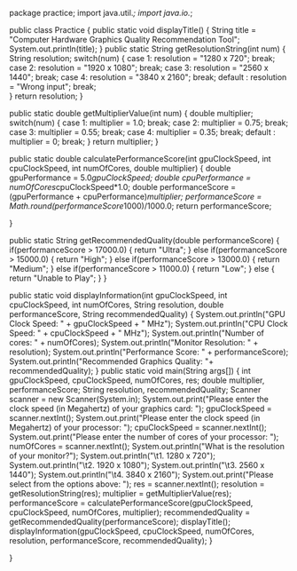 package practice;
import java.util.*;
import java.io.*;

public class Practice {
public static void displayTitle()
{
String title = "Computer Hardware Graphics Quality Recommendation Tool";
System.out.println(title);
}
public static String getResolutionString(int num)
{
String resolution;
switch(num)
{
case 1: resolution = "1280 x 720";
break;
case 2: resolution = "1920 x 1080";
break;
case 3: resolution = "2560 x 1440";
break;
case 4: resolution = "3840 x 2160";
break;
default : resolution = "Wrong input";
break;   
}
return resolution;
}
  
public static double getMultiplierValue(int num)
{
double multiplier;
switch(num)
{
case 1: multiplier = 1.0;
break;
case 2: multiplier = 0.75;
break;
case 3: multiplier = 0.55;
break;
case 4: multiplier = 0.35;
break;
default : multiplier = 0;
break;
}
return multiplier;
}
  
public static double calculatePerformanceScore(int gpuClockSpeed, int cpuClockSpeed, int numOfCores, double multiplier)
{
double gpuPerformance = 5.0*gpuClockSpeed;
double cpuPerformance = numOfCores*cpuClockSpeed*1.0;
double performanceScore = (gpuPerformance + cpuPerformance)*multiplier;
performanceScore = Math.round(performanceScore*1000)/1000.0;
return performanceScore;
  
}
  
public static String getRecommendedQuality(double performanceScore)
{
if(performanceScore > 17000.0)
{
return "Ultra";
}
else if(performanceScore > 15000.0)
{
return "High";
}
else if(performanceScore > 13000.0)
{
return "Medium";
}
else if(performanceScore > 11000.0)
{
return "Low";
}
else
{
return "Unable to Play";
}
}
  
public static void displayInformation(int gpuClockSpeed, int cpuClockSpeed, int numOfCores, String resolution, double performanceScore, String recommendedQuality)
{
System.out.println("GPU Clock Speed: " + gpuClockSpeed + " MHz");
System.out.println("CPU Clock Speed: " + cpuClockSpeed + " MHz");
System.out.println("Number of cores: " + numOfCores);
System.out.println("Monitor Resolution: " + resolution);
System.out.println("Performance Score: " + performanceScore);
System.out.println("Recommended Graphics Quality: "+ recommendedQuality);
}
public static void main(String args[])
{
int gpuClockSpeed, cpuClockSpeed, numOfCores, res;
double multiplier, performanceScore;
String resolution, recommendedQuality;
Scanner scanner = new Scanner(System.in);
System.out.print("Please enter the clock speed (in Megahertz) of your graphics card: ");
gpuClockSpeed = scanner.nextInt();
System.out.print("Please enter the clock speed (in Megahertz) of your processor: ");
cpuClockSpeed = scanner.nextInt();
System.out.print("Please enter the number of cores of your processor: ");
numOfCores = scanner.nextInt();
System.out.println("What is the resolution of your monitor?");
System.out.println("\t1. 1280 x 720");
System.out.println("\t2. 1920 x 1080");
System.out.println("\t3. 2560 x 1440");
System.out.println("\t4. 3840 x 2160");
System.out.print("Please select from the options above: ");
res = scanner.nextInt();
resolution = getResolutionString(res);
multiplier = getMultiplierValue(res);
performanceScore = calculatePerformanceScore(gpuClockSpeed, cpuClockSpeed, numOfCores, multiplier);
recommendedQuality = getRecommendedQuality(performanceScore);
displayTitle();
displayInformation(gpuClockSpeed, cpuClockSpeed, numOfCores, resolution, performanceScore, recommendedQuality);
}
  
  
}

